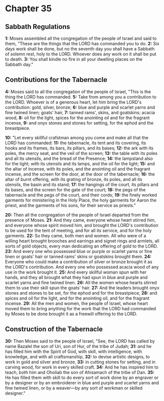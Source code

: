 # Chapter 35

## Sabbath Regulations

**1:** Moses assembled all the congregation of the people of Israel and said to them, "These are the things that the LORD has commanded you to do.
**2:** Six days work shall be done, but no the seventh day you shall have a Sabbath of solemn rest, holy to the LORD. Whoever does any work on it shall be put to death.
**3:** You shall kindle no fire in all your dwelling places on the Sabbath day."

## Contributions for the Tabernacle

**4:** Moses said to all the congregation of the people of Israel, "This is the thing the LORD has commanded.
**5:** Take from among you a contribution to the LORD. Whoever is of a generous heart, let him bring the LORD's contribution: gold, silver, bronze;
**6:** blue and purple and scarlet yarns and fine twined linen; goats' hair,
**7:** tanned rams', skins, and goatskins; acacia wood,
**8:** oil for the light, spices for the anointing oil and for the fragrant incense,
**9:** and onyx stones and stones for setting, for the ephod and the breastpiece.

**10:** "Let every skillful crafstman among you come and make all that the LORD has commanded:
**11:** the tabernacle, its tent and its covering, its hooks and its frames, its bars, its pillars, and its bases;
**12:** the ark with its poles, the mercy seat, and the veil of the screen;
**13:** the table with its poles and all its utensils, and the bread of the Presence;
**14:** the lampstand also for the light; with its utensils and its lamps, and the oil for the light;
**15:** and the altar of incense, with its poles, and the anointing oil and the fragrant incense, and the screen for the door, at the door of the tabernacle;
**16:** the altar of burnt offering, with its grating of bronze, its poles, and all its utensils, the basin and its stand;
**17:** the hangings of the court, its pillars and its bases, and the screen for the gate of the court;
**18:** the pegs of the tabernacle and the pegs of the court, and their cords;
**19:** the finely worked garments for ministering in the Holy Place, the holy garments for Aaron the priest, and the garments of his sons, for their service as priests."

**20:** Then all the congregation of the people of Israel departed from the presence of Moses.
**21:** And they came, everyone whose heart stirred him, and everyone whose spirit moved him, and brought the LORD's contribution to be used for the tent of meeting, and for all its service, and for the holy garments.
**22:** So they came, both men and women. All who were of a willing heart brought brooches and earrings and signet rings and armlets, all sorts of gold objects, every man dedicating an offering of gold to the LORD.
**23:** And every one who possessed blue or purple or scarlet yarns or fine linen or goats' hair or tanned rams' skins or goatskins brought them.
**24:** Everyone who could make a contribution of silver or bronze brought it as the LORD's contribution. And every one who possessed acacia wood of any use in the work brought it.
**25:** And every skillful woman spun with her hands, and they all brought what they had spun in blue and purple and scarlet yarns and fine twined linen.
**26:** All the women whose hearts stirred them to use their skill spun the goats' hair.
**27:** And the leaders brought onyx stones and stones to be set, for the ephod and for the breastpiece,
**28:** and spices and oil for the light, and for the anointing oil, and for the fragrant incense.
**29:** All the men and women, the people of Israel, whose heart moved them to bring anything for the work that the LORD had commanded by Moses to be done brought it as a freewill offering to the LORD.

## Construction of the Tabernacle

**30:** Then Moses said to the people of Israel, "See, the LORD has called by name Bazalel the son of Uri, son of Hur, of the tribe of Judah;
**31:** and he has filled him with the Spirit of God, with skill, with intelligence, with knowledge, and with all craftsmanship,
**32:** to devise artistic designs, to work in gold and silver and bronze,
**33:** in cutting stones for setting, and in carving wood, for work in every skilled craft.
**34:** And he has inspired him to teach, both him and Oholiab the son of Ahisamach of the tribe of Dan.
**35:** He has filled them with skill to do every sort of work done by an engraver or by a designer or by an embroiderer in blue and purple and scarlet yarns and fine twined linen, or by a weaver—by any sort of workman or skilled designer."
